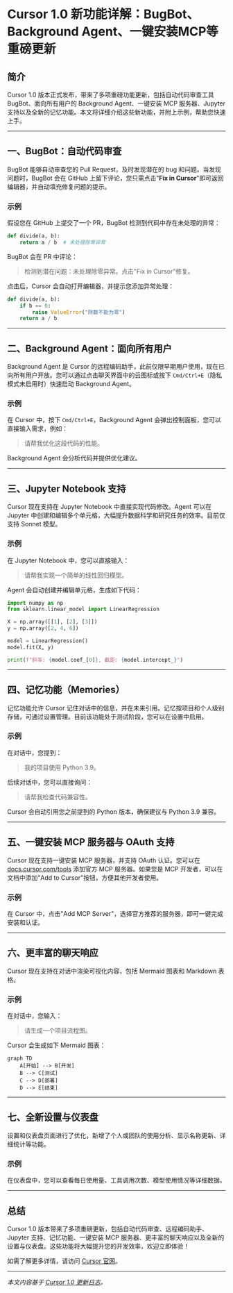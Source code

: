 # Cursor 1.0 新功能详解：BugBot、Background Agent、一键安装MCP等重磅更新

## 简介

Cursor 1.0 版本正式发布，带来了多项重磅功能更新，包括自动代码审查工具 BugBot、面向所有用户的 Background Agent、一键安装 MCP 服务器、Jupyter 支持以及全新的记忆功能。本文将详细介绍这些新功能，并附上示例，帮助您快速上手。

---

## 一、BugBot：自动代码审查

BugBot 能够自动审查您的 Pull Request，及时发现潜在的 bug 和问题。当发现问题时，BugBot 会在 GitHub 上留下评论，您只需点击"**Fix in Cursor**"即可返回编辑器，并自动填充修复问题的提示。

### 示例

假设您在 GitHub 上提交了一个 PR，BugBot 检测到代码中存在未处理的异常：

```python
def divide(a, b):
    return a / b  # 未处理除零异常
```

BugBot 会在 PR 中评论：

> 检测到潜在问题：未处理除零异常。点击"Fix in Cursor"修复。

点击后，Cursor 会自动打开编辑器，并提示您添加异常处理：

```python
def divide(a, b):
    if b == 0:
        raise ValueError("除数不能为零")
    return a / b
```

---

## 二、Background Agent：面向所有用户

Background Agent 是 Cursor 的远程编码助手，此前仅限早期用户使用，现在已向所有用户开放。您可以通过点击聊天界面中的云图标或按下 `Cmd/Ctrl+E`（隐私模式未启用时）快速启动 Background Agent。

### 示例

在 Cursor 中，按下 `Cmd/Ctrl+E`，Background Agent 会弹出控制面板，您可以直接输入需求，例如：

> 请帮我优化这段代码的性能。

Background Agent 会分析代码并提供优化建议。

---

## 三、Jupyter Notebook 支持

Cursor 现在支持在 Jupyter Notebook 中直接实现代码修改。Agent 可以在 Jupyter 中创建和编辑多个单元格，大幅提升数据科学和研究任务的效率。目前仅支持 Sonnet 模型。

### 示例

在 Jupyter Notebook 中，您可以直接输入：

> 请帮我实现一个简单的线性回归模型。

Agent 会自动创建并编辑单元格，生成如下代码：

```python
import numpy as np
from sklearn.linear_model import LinearRegression

X = np.array([[1], [2], [3]])
y = np.array([2, 4, 6])

model = LinearRegression()
model.fit(X, y)

print(f"斜率: {model.coef_[0]}, 截距: {model.intercept_}")
```

---

## 四、记忆功能（Memories）

记忆功能允许 Cursor 记住对话中的信息，并在未来引用。记忆按项目和个人级别存储，可通过设置管理。目前该功能处于测试阶段，您可以在设置中启用。

### 示例

在对话中，您提到：

> 我的项目使用 Python 3.9。

后续对话中，您可以直接询问：

> 请帮我检查代码兼容性。

Cursor 会自动引用您之前提到的 Python 版本，确保建议与 Python 3.9 兼容。

---

## 五、一键安装 MCP 服务器与 OAuth 支持

Cursor 现在支持一键安装 MCP 服务器，并支持 OAuth 认证。您可以在 [docs.cursor.com/tools](https://docs.cursor.com/tools) 添加官方 MCP 服务器。如果您是 MCP 开发者，可以在文档中添加"Add to Cursor"按钮，方便其他开发者使用。

### 示例

在 Cursor 中，点击"Add MCP Server"，选择官方推荐的服务器，即可一键完成安装和认证。

---

## 六、更丰富的聊天响应

Cursor 现在支持在对话中渲染可视化内容，包括 Mermaid 图表和 Markdown 表格。

### 示例

在对话中，您输入：

> 请生成一个项目流程图。

Cursor 会生成如下 Mermaid 图表：

```mermaid
graph TD
    A[开始] --> B[开发]
    B --> C[测试]
    C --> D[部署]
    D --> E[结束]
```

---

## 七、全新设置与仪表盘

设置和仪表盘页面进行了优化，新增了个人或团队的使用分析、显示名称更新、详细统计等功能。

### 示例

在仪表盘中，您可以查看每日使用量、工具调用次数、模型使用情况等详细数据。

---

## 总结

Cursor 1.0 版本带来了多项重磅更新，包括自动代码审查、远程编码助手、Jupyter 支持、记忆功能、一键安装 MCP 服务器、更丰富的聊天响应以及全新的设置与仪表盘。这些功能将大幅提升您的开发效率，欢迎立即体验！

如需了解更多详情，请访问 [Cursor 官网](https://www.cursor.com/changelog/1-0)。

---

*本文内容基于 [Cursor 1.0 更新日志](https://www.cursor.com/changelog/1-0)。* 